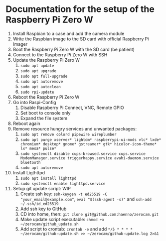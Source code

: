 # Documentation for the setup of the Raspberry Pi Zero W

1. Install Raspbian to a case and add the camera module
2. Write the Raspbian image to the SD card with official Raspberry Pi Imager
3. Boot the Raspberry Pi Zero W with the SD card (be patient)
4. Connect to the Raspberry Pi Zero W with SSH
5. Update the Raspberry Pi Zero W
   1. `sudo apt update`
   2. `sudo apt upgrade`
   3. `sudo apt full-upgrade`
   4. `sudo apt autoremove`
   5. `sudo apt autoclean`
   6. `sudo rpi-update`
6. Reboot the Raspberry Pi Zero W
7. Go into Raspi-Config
   1. Disable Raspberry Pi Connect, VNC, Remote GPIO
   2. Set boot to console only
   3. Expand the file system
8. Reboot again
9. Remove resource hungry services and unwanted packages:
   1. `sudo apt remove colord pipewire wireplumber`
   2. `sudo apt purge xserver* lightdm* raspberrypi-ui-mods vlc* lxde* chromium* desktop* gnome* gstreamer* gtk* hicolor-icon-theme* lx* mesa* pulse*`
   3. `sudo systemctl disable cups-browsed.service cups.service ModemManager.service triggerhappy.service avahi-daemon.service bluetooth`
   4. `sudo apt autoremove`
10. Install Ligthttpd
    1. `sudo apt install lighttpd`
    2. `sudo systemctl enable lighttpd.service`
11. Setup git update script: WIP
    1. Create ssh key: `ssh-keygen -t ed25519 -C "your_email@example.com"`, `eval "$(ssh-agent -s)"` and `ssh-add ~/.ssh/id_ed25519`
    2. Add ssh key to GitHub
    3. CD into home, then: `git clone git@github.com:haenno/zerocam.git`
    4. Make update script executable: `chmod +x ~/zerocam/github_update.sh`
    5. Add script to crontab: `crontab -e` and add `*/5 * * * * ~/zerocam/github-update.sh >> ~/zerocam/github-update.log 2>&1`
